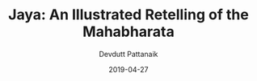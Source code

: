 ---
layout: post
title: "Jaya: An Illustrated Retelling of the Mahabharata"
short_title: "Jaya"
book: jaya
author:
  - Devdutt Pattanaik
type: "kindle"
date: 2019-04-27
tags:
  - mythology
  - religion
rating: 5
review: false
other:
  isbn: 9780143104254
  pages: 372
---